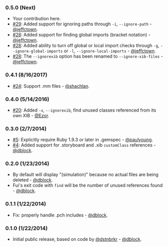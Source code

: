 ### 0.5.0 (Next)

* Your contribution here.
* [#29](https://github.com/dblock/fui/pull/29): Added support for ignoring paths through `-i`, `--ignore-path` - [@jeffctown](https://github.com/jeffctown).
* [#28](https://github.com/dblock/fui/pull/28): Added support for finding global imports (bracket notation) - [@jeffctown](https://github.com/jeffctown).
* [#28](https://github.com/dblock/fui/pull/28): Added ability to turn off global or local import checks through `-g`, `--ignore-global-imports` or `-l`, `--ignore-local-imports` - [@jeffctown](https://github.com/jeffctown).
* [#28](https://github.com/dblock/fui/pull/28): The `--ignorexib` option has been renamed to `--ignore-xib-files` - [@jeffctown](https://github.com/jeffctown).
 
### 0.4.1 (8/16/2017)

* [#24](https://github.com/dblock/fui/pull/24): Support .mm files - [@shachlan](https://github.com/Shachlan).

### 0.4.0 (5/14/2016)

* [#20](https://github.com/dblock/fui/pull/20): Added `-x`, `--ignorexib`, find unused classes referenced from its own XIB - [@Ezor](https://github.com/Ezor).

### 0.3.0 (2/7/2014)

* [#5](https://github.com/dblock/fui/issues/5): Explicitly require Ruby 1.9.3 or later in .gemspec - [@paulyoung](https://github.com/paulyoung).
* [#4](https://github.com/dblock/fui/issues/4): Added support for .storyboard and .xib `customClass` references - [@dblock](https://github.com/dblock).

### 0.2.0 (1/23/2014)

* By default will display "(simulation)" because no actual files are being deleted - [@dblock](https://github.com/dblock).
* Fui's exit code with `find` will be the number of unused references found - [@dblock](https://github.com/dblock).

### 0.1.1 (1/22/2014)

* Fix: properly handle .pch includes - [@dblock](https://github.com/dblock).

### 0.1.0 (1/22/2014)

* Initial public release, based on code by [@dstnbrkr](https://github.com/dstnbrkr) - [@dblock](https://github.com/dblock).
